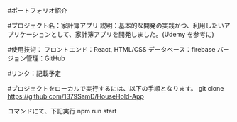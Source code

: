#ポートフォリオ紹介

#プロジェクト名：家計簿アプリ
説明：基本的な開発の実践かつ、利用したいアプリケーションとして、家計簿アプリを開発しました。(Udemy を参考に)

#使用技術：
フロントエンド：React, HTML/CSS
データベース：firebase
バージョン管理：GitHub

#リンク：記載予定

#プロジェクトをローカルで実行するには、以下の手順となります。
git clone https://github.com/1379SamD/HouseHold-App

コマンドにて、下記実行
npm run start
